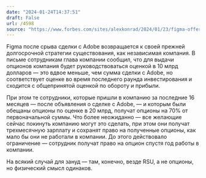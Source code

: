 ```yaml
---
date: "2024-01-24T14:37:51"
draft: False
url: /4598
source: "https://www.forbes.com/sites/alexkonrad/2024/01/23/figma-offers-employees-shares-buyouts-after-collapsed-adobe-deal/?sh=c7f25751a550"
---
```


Figma после срыва сделки с Adobe возвращается к своей прежней долгосрочной стратегии существования, как независимая компания. В письме сотрудникам глава компании сообщил, что для выдачи опционов компания будет руководствоваться оценкой в 10 млрд долларов — это вдвое меньше, чем сумма сделки с Adobe, но соответствует оценке во время последнего раунда инвестирования и сходится с общепринятой оценкой по обороту и прибыли.

При этом те сотрудники, которые пришли в компанию за последние 16 месяцев — после объявления о сделке с Adobe, — и которым были обещаны опционы по оценке в 20 млрд, получат опционы на 70% от первоначальной суммы. Что более неожиданно — все желающие сейчас покинуть компанию могут это сделать, при этом они получат трехмесячную зарплату и сохранят право на полученные опционы, как мало бы они не работали в компании. До этого действовало ограничение — сотрудник получат право на опцион спустя год работы в компании.

На всякий случай для зануд — там, конечно, везде RSU, а не опционы, но физический смысл одинаков.
